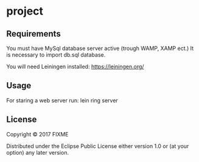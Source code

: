 # project


## Requirements

You must have MySql database server active (trough WAMP, XAMP ect.)
It is necessary to import db.sql database.

You will need Leiningen installed:
https://leiningen.org/

## Usage

For staring a web server run:
    lein ring server

## License

Copyright © 2017 FIXME

Distributed under the Eclipse Public License either version 1.0 or (at
your option) any later version.
